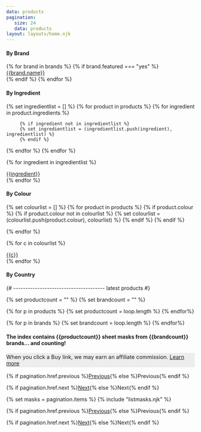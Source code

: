 ```yaml
---
data: products
pagination: 
   size: 24
   data: products
layout: layouts/home.njk
---
```


<div class="row">
   <div class="col-md-3 leftcol">

<h4 class="neutron">By Brand</h4>
<div class="row">
{% for brand in brands %}
{% if brand.featured === "yes" %}
<div class="col-6 product__set">
<a href="/sheet-masks/{{brand.name|slug|replace("'","")}}/" class="btn btn">
{{brand.name}}
</a>
</div>
{% endif   %}
{% endfor %}


<h4 class="neutron">By Ingredient</h4>
{% set ingredientlist = [] %}
{% for product in products %}
{% for ingredient in product.ingredients %}

         {% if ingredient not in ingredientlist %}
         {% set ingredientlist = (ingredientlist.push(ingredient), ingredientlist) %}
         {% endif %}

{% endfor %}
{% endfor %}

{% for ingredient in ingredientlist %}
<div class="col-6 product__set">
<a href="/sheet-masks/ingredients/{{ingredient|slug}}/" class="btn btn">
{{ingredient}}
</a>
</div>
{% endfor %}


<h4 class="neutron">By Colour</h4>
{% set colourlist = [] %}
{% for product in products %}
{% if product.colour %}
{% if product.colour not in colourlist %}
         {% set colourlist = (colourlist.push(product.colour), colourlist) %}
{% endif %}
{% endif %}

{% endfor %}

{% for c in colourlist %}
<div class="col-6 product__set">
<a href="/sheet-masks/colours/{{c|slug}}/" class="btn btn">
{{c}}
</a>
</div>
{% endfor %}


<h4 class="neutron">By Country</h4>

</div>

   </div>

   <div class="col-md-9 order-first order-md-last">
   {# -------------------------------------- latest products #}

{% set productcount = "" %}
{% set brandcount = "" %}

{% for p in products %}
{% set productcount = loop.length %}
{% endfor%}

{% for p in brands %}
{% set brandcount = loop.length %}
{% endfor%}

<h4 class="text-center">The index contains <span>{{productcount}}</span> sheet masks from <span>{{brandcount}}</span> brands... and counting!</h4>
<p class="text-center" style="max-width: 100%;
    background: #ededed;
    font-size: .9rem;
    padding: 2px 0;
">When you click a Buy link, we may earn an affiliate commission. <a href="">Learn more</a></p>

<div class="row pagination">
<div class="col-6 text-left"><p>{% if pagination.href.previous %}<a href="{{ pagination.href.previous }}">Previous</a>{% else %}Previous{% endif %}</p></div>
<div class="col-6 text-right"><p>{% if pagination.href.next %}<a href="{{ pagination.href.next }}">Next</a>{% else %}Next{% endif %}</p></div>
</div>

   {% set masks = pagination.items %}
{% include "listmasks.njk" %}

<div class="row pagination">
<div class="col-6 text-left"><p>{% if pagination.href.previous %}<a href="{{ pagination.href.previous }}">Previous</a>{% else %}Previous{% endif %}</p></div>
<div class="col-6 text-right"><p>{% if pagination.href.next %}<a href="{{ pagination.href.next }}">Next</a>{% else %}Next{% endif %}</p></div>
</div>

   </div>
</div>